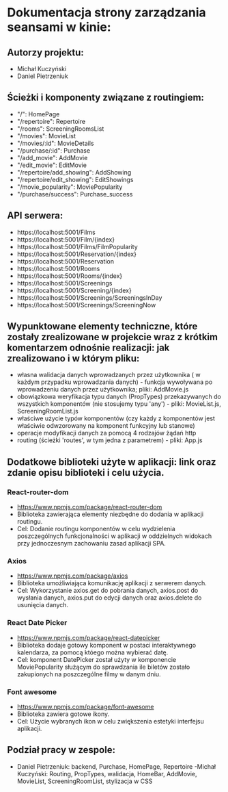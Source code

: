 # Dokumentacja strony zarządzania seansami w kinie:

## Autorzy projektu:

- Michał Kuczyński
- Daniel Pietrzeniuk

## Ścieżki i komponenty związane z routingiem:

- "/": HomePage
- "/repertoire": Repertoire
- "/rooms": ScreeningRoomsList
- "/movies": MovieList
- "/movies/:id": MovieDetails
- "/purchase/:id": Purchase
- "/add_movie": AddMovie
- "/edit_movie": EditMovie
- "/repertoire/add_showing": AddShowing
- "/repertoire/edit_showing": EditShowings
- "/movie_popularity": MoviePopularity
- "/purchase/success": Purchase_success

## API serwera:

- https://localhost:5001/Films
- https://localhost:5001/Film/{index}
- https://localhost:5001/Films/FilmPopularity
- https://localhost:5001/Reservation/{index}
- https://localhost:5001/Reservation
- https://localhost:5001/Rooms
- https://localhost:5001/Rooms/{index}
- https://localhost:5001/Screenings
- https://localhost:5001/Screening/{index}
- https://localhost:5001/Screenings/ScreeningsInDay
- https://localhost:5001/Screenings/ScreeningNow

## Wypunktowane elementy techniczne, które zostały zrealizowane w projekcie wraz z krótkim komentarzem odnośnie realizacji: jak zrealizowano i w którym pliku:

- własna walidacja danych wprowadzanych przez użytkownika ( w każdym przypadku wprowadzania danych) - funkcja wywoływana po wprowadzeniu danych przez użytkownika; pliki: AddMovie.js
- obowiązkowa weryfikacja typu danych (PropTypes) przekazywanych do wszystkich komponentów (nie stosujemy typu 'any') - pliki: MovieList.js, ScreeningRoomList.js
- właściwe użycie typów komponentów (czy każdy z komponentów jest właściwie odwzorowany na komponent funkcyjny lub stanowe)
- operacje modyfikacji danych za pomocą 4 rodzajów żądań http
- routing (ścieżki 'routes', w tym jedna z parametrem) - pliki: App.js

## Dodatkowe biblioteki użyte w aplikacji: link oraz zdanie opisu biblioteki i celu użycia.

### React-router-dom

- https://www.npmjs.com/package/react-router-dom
- Biblioteka zawierająca elementy niezbędne do dodania w aplikacji routingu.
- Cel: Dodanie routingu komponentów w celu wydzielenia poszczególnych funkcjonalności w aplikacji w oddzielnych widokach przy jednoczesnym zachowaniu zasad aplikacji SPA.

### Axios

- https://www.npmjs.com/package/axios
- Biblioteka umożliwiająca komunikację aplikacji z serwerem danych.
- Cel: Wykorzystanie axios.get do pobrania danych, axios.post do wysłania danych, axios.put do edycji danych oraz axios.delete do usunięcia danych.

### React Date Picker

- https://www.npmjs.com/package/react-datepicker
- Biblioteka dodaje gotowy komponent w postaci interaktywnego kalendarza, za pomocą któego można wybierać datę.
- Cel: komponent DatePicker został użyty w komponencie MoviePopularity służącym do sprawdzania ile biletów zostało zakupionych na poszczególne filmy w danym dniu.

### Font awesome

- https://www.npmjs.com/package/font-awesome
- Biblioteka zawiera gotowe ikony.
- Cel: Użycie wybranych ikon w celu zwiększenia estetyki interfejsu aplikacji.

## Podział pracy w zespole:

- Daniel Pietrzeniuk: backend, Purchase, HomePage, Repertoire
  -Michał Kuczyński: Routing, PropTypes, walidacja, HomeBar, AddMovie, MovieList, ScreeningRoomList, stylizacja w CSS
